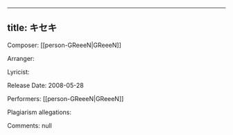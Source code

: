 
---
title: キセキ
---
Composer: [[person-GReeeN|GReeeN]]

Arranger: 

Lyricist: 

Release Date: 2008-05-28

Performers: [[person-GReeeN|GReeeN]]

Plagiarism allegations:


Comments:
null
